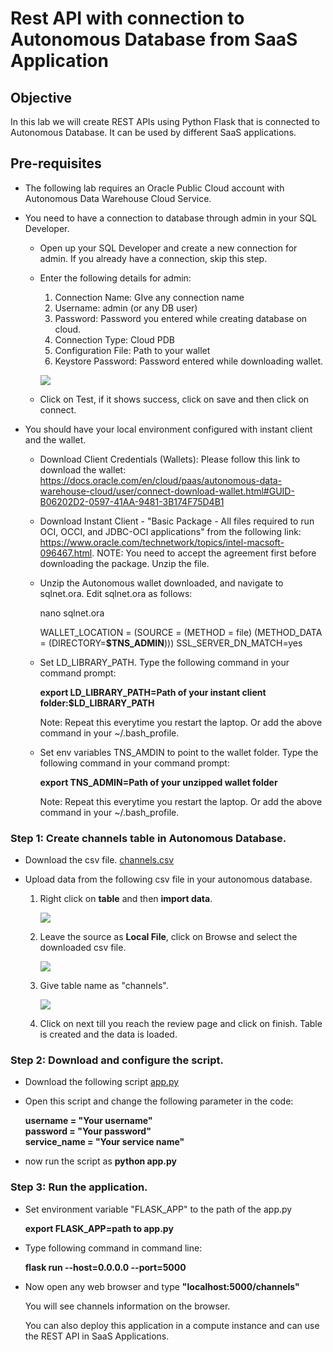 # Rest API with connection to Autonomous Database from SaaS Application

## Objective

In this lab we will create REST APIs using Python Flask that is connected to Autonomous Database. 
It can be used by different SaaS applications. 

## Pre-requisites

- The following lab requires an Oracle Public Cloud account with Autonomous Data Warehouse Cloud Service.

- You need to have a connection to database through admin in your SQL Developer. 

    - Open up your SQL Developer and create a new connection for admin. If you already have a connection, skip this step. 

    - Enter the following details for admin:

        1.	Connection Name: GIve any connection name
        2.	Username: admin (or any DB user)
        3.	Password: Password you entered while creating database on cloud.
        4.	Connection Type: Cloud PDB
        5.	Configuration File: Path to your wallet
        6.	Keystore Password: Password entered while downloading wallet. 

        ![](Data/login.png)

    - Click on Test, if it shows success, click on save and then click on connect. 
    
- You should have your local environment configured with instant client and the wallet. 
    - Download Client Credentials (Wallets): Please follow this link to download the wallet:
    https://docs.oracle.com/en/cloud/paas/autonomous-data-warehouse-cloud/user/connect-download-wallet.html#GUID-B06202D2-0597-41AA-9481-3B174F75D4B1

    - Download Instant Client - "Basic Package - All files required to run OCI, OCCI, and JDBC-OCI applications" from the           following link: https://www.oracle.com/technetwork/topics/intel-macsoft-096467.html. 
      NOTE: You need to accept the agreement first before downloading the package.  Unzip the file.

    - Unzip the Autonomous wallet downloaded, and navigate to sqlnet.ora. 
        Edit sqlnet.ora as follows:

        nano sqlnet.ora

        WALLET_LOCATION = (SOURCE = (METHOD = file) (METHOD_DATA = (DIRECTORY=**$TNS_ADMIN**)))
    SSL_SERVER_DN_MATCH=yes
    
    - Set LD_LIBRARY_PATH. Type the following command in your command prompt:
    
        **export LD_LIBRARY_PATH=Path of your instant client folder:$LD_LIBRARY_PATH**
    
        Note: Repeat this everytime you restart the laptop. Or add the above command in your ~/.bash_profile.
    
    - Set env variables TNS_AMDIN to point to the wallet folder. Type the following command in your command prompt:
    
        **export TNS_ADMIN=Path of your unzipped wallet folder**

        Note: Repeat this everytime you restart the laptop. Or add the above command in your ~/.bash_profile.
        
### **Step 1**: Create channels table in Autonomous Database.

- Download the csv file. [channels.csv](Data/channels.csv)

- Upload data from the following csv file in your autonomous database.

    1. Right click on **table** and then **import data**.

        ![](importdata.png)
        
    2. Leave the source as **Local File**, click on Browse and select the downloaded csv file.
    
        ![](browse.png)
        
    3. Give table name as "channels".
    
        ![](Data/tablename.png)

    4. Click on next till you reach the review page and click on finish. Table is created and the data is loaded.
    
### **Step 2**: Download and configure the script.

- Download the following script [app.py](app.py)

- Open this script and change the following parameter in the code:

    **username = "Your username"  
    password = "Your password"  
    service_name = "Your service name"**
    
- now run the script as **python app.py**
  

### **Step 3**: Run the application.

- Set environment variable "FLASK_APP" to the path of the app.py
  
  **export FLASK_APP=path to app.py**
  
- Type following command in command line:

  **flask run --host=0.0.0.0 --port=5000**

- Now open any web browser and type **"localhost:5000/channels"**

  You will see channels information on the browser. 
  
  You can also deploy this application in a compute instance and can use the REST API in SaaS Applications.

